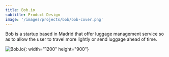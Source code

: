 ```yaml
---
title: Bob.io
subtitle: Product Design
image: '/images/projects/bob/bob-cover.png'
---
```

Bob is a startup based in Madrid that offer luggage management service so as to allow the user to travel more lightly or send luggage ahead of time.

![Bob.io](/images/projects/bob/bob-full.jpg){: width="1200" height="900"}